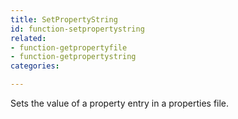 ```yaml
---
title: SetPropertyString
id: function-setpropertystring
related:
- function-getpropertyfile
- function-getpropertystring
categories:

---
```


Sets the value of a property entry in a properties file.